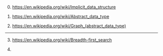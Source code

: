 0) https://en.wikipedia.org/wiki/Implicit_data_structure

1) https://en.wikipedia.org/wiki/Abstract_data_type

2) https://en.wikipedia.org/wiki/Graph_(abstract_data_type)

------------------------------------------------------------------------------------------------------------------------

3) https://en.wikipedia.org/wiki/Breadth-first_search

4) 
